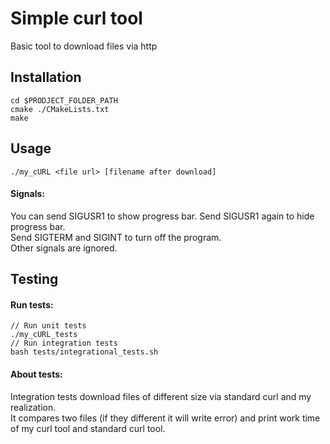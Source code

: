 # Simple curl tool
Basic tool to download files via http

## Installation
```
cd $PRODJECT_FOLDER_PATH
cmake ./CMakeLists.txt 
make
```

## Usage
```
./my_cURL <file url> [filename after download]
```
#### Signals:
You can send SIGUSR1 to show progress bar. Send SIGUSR1 again to hide progress bar. <br>
Send SIGTERM and SIGINT to turn off the program.  <br>
Other signals are ignored.

## Testing 
#### Run tests:
```
// Run unit tests
./my_cURL_tests 
// Run integration tests
bash tests/integrational_tests.sh 
```
#### About tests:
Integration tests download files of different size via standard curl and my realization. <br>
It compares two files (if they different it will write error) and print work time of my curl tool and standard curl tool.
